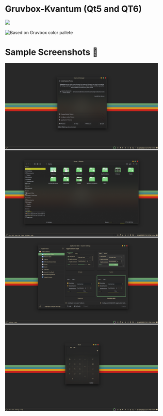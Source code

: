 # Gruvbox-Kvantum (Qt5 and QT6)
<p align="left"> <a href="https://github.com/arcticicestudio/styleguide-git/releases/latest" target="_blank"><img src="https://img.shields.io/github/release/arcticicestudio/styleguide-git.svg?style=flat-square&label=Git%20Style%20Guide&logoColor=eceff4&colorA=3c3836&colorB=fabd2f&logo=git"/></a></p>

![Based on Gruvbox color pallete ](https://github.com/morhetz/gruvbox)


# Sample Screenshots 👑

![](https://raw.githubusercontent.com/theglitchh/sampleshots/main/g1.png)
![](https://raw.githubusercontent.com/theglitchh/sampleshots/main/g5.png)
![](https://raw.githubusercontent.com/theglitchh/sampleshots/main/g3.png)
![](https://raw.githubusercontent.com/theglitchh/sampleshots/main/g4.png)

